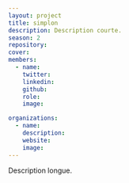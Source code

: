 ```yaml
---
layout: project
title: simplon
description: Description courte.
season: 2
repository:
cover:
members:
  - name:
    twitter:
    linkedin:
    github:
    role:
    image:

organizations:
  - name:
    description: 
    website:
    image:
---
```


Description longue.
